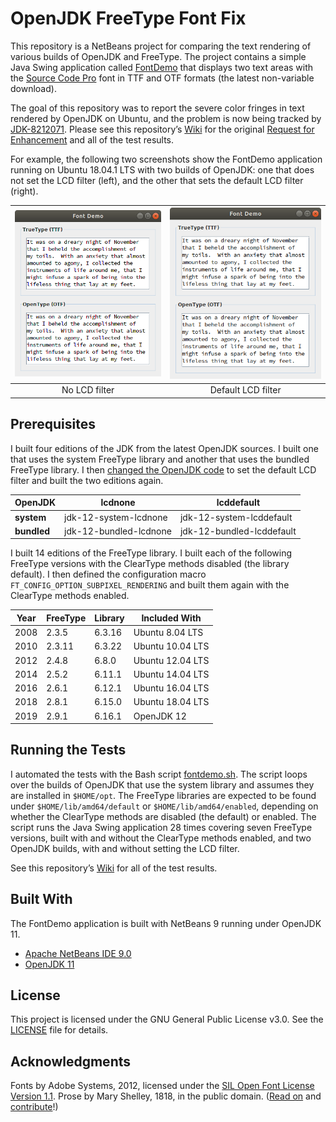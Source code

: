 # OpenJDK FreeType Font Fix

This repository is a NetBeans project for comparing the text rendering of various builds of OpenJDK and FreeType. The project contains a simple Java Swing application called [FontDemo](src/org/status6/FontDemo.java "FontDemo.java") that displays two text areas with the [Source Code Pro](https://github.com/adobe-fonts/source-code-pro "Monospaced font family for user interface and coding environments") font in TTF and OTF formats (the latest non-variable download).

The goal of this repository was to report the severe color fringes in text rendered by OpenJDK on Ubuntu, and the problem is now being tracked by [JDK-8212071](https://bugs.openjdk.java.net/browse/JDK-8212071 "Need to set the FreeType LCD Filter to reduce fringing."). Please see this repository’s [Wiki](https://github.com/jgneff/openjdk-freetype/wiki "Home") for the original [Request for Enhancement](https://github.com/jgneff/openjdk-freetype/wiki/OpenJDK-FreeType-Font-Fix "OpenJDK FreeType Font Fix") and all of the test results.

For example, the following two screenshots show the FontDemo application running on Ubuntu 18.04.1 LTS with two builds of OpenJDK: one that does not set the LCD filter (left), and the other that sets the default LCD filter (right).

| ![Text rendered without an LCD filter. Screenshot.](images/01-system-lcdnone.png) | ![Text rendered with the default LCD filter. Screenshot.](images/02-system-lcddefault.png) |
|:-------------:|:------------------:|
| No LCD filter | Default LCD filter |

## Prerequisites

I built four editions of the JDK from the latest OpenJDK sources. I built one that uses the system FreeType library and another that uses the bundled FreeType library. I then [changed the OpenJDK code](https://github.com/jgneff/openjdk-freetype/commit/0adb0e2fe6905a1a6efdd30011d32911f17c6331 "Set the default FreeType LCD filter") to set the default LCD filter and built the two editions again.

| OpenJDK     | lcdnone                | lcddefault                |
| ----------- | ---------------------- | ------------------------- |
| **system**  | jdk-12-system-lcdnone  | jdk-12-system-lcddefault  |
| **bundled** | jdk-12-bundled-lcdnone | jdk-12-bundled-lcddefault |

I built 14 editions of the FreeType library. I built each of the following FreeType versions with the ClearType methods disabled (the library default). I then defined the configuration macro `FT_CONFIG_OPTION_SUBPIXEL_RENDERING` and built them again with the ClearType methods enabled.

| Year | FreeType | Library | Included With    |
| ---- | -------- | ------- | ---------------- |
| 2008 | 2.3.5    | 6.3.16  | Ubuntu 8.04 LTS  |
| 2010 | 2.3.11   | 6.3.22  | Ubuntu 10.04 LTS |
| 2012 | 2.4.8    | 6.8.0   | Ubuntu 12.04 LTS |
| 2014 | 2.5.2    | 6.11.1  | Ubuntu 14.04 LTS |
| 2016 | 2.6.1    | 6.12.1  | Ubuntu 16.04 LTS |
| 2018 | 2.8.1    | 6.15.0  | Ubuntu 18.04 LTS |
| 2019 | 2.9.1    | 6.16.1  | OpenJDK 12       |

## Running the Tests

I automated the tests with the Bash script [fontdemo.sh](bin/fontdemo.sh "Runs the FontDemo Swing application with various FreeType libraries"). The script loops over the builds of OpenJDK that use the system library and assumes they are installed in `$HOME/opt`. The FreeType libraries are expected to be found under `$HOME/lib/amd64/default` or `$HOME/lib/amd64/enabled`, depending on whether the ClearType methods are disabled (the default) or enabled. The script runs the Java Swing application 28 times covering seven FreeType versions, built with and without the ClearType methods enabled, and two OpenJDK builds, with and without setting the LCD filter.

See this repository’s [Wiki](https://github.com/jgneff/openjdk-freetype/wiki "Home") for all of the test results.

## Built With

The FontDemo application is built with NetBeans 9 running under OpenJDK 11.

* [Apache NetBeans IDE 9.0](https://netbeans.apache.org/ "Welcome to Apache NetBeans")
* [OpenJDK 11](https://jdk.java.net/11/ "JDK 11 General-Availability Release")

## License

This project is licensed under the GNU General Public License v3.0. See the [LICENSE](LICENSE) file for details.

## Acknowledgments

Fonts by Adobe Systems, 2012, licensed under the [SIL Open Font License Version 1.1](src/org/status6/SourceCodePro-LICENSE). Prose by Mary Shelley, 1818, in the public domain. ([Read on](https://standardebooks.org/ "Standard Ebooks") and [contribute](https://github.com/standardebooks "Standard Ebooks on GitHub")!)
